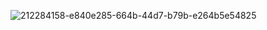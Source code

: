 ![212284158-e840e285-664b-44d7-b79b-e264b5e54825](https://github.com/user-attachments/assets/5cdc535d-ef6a-4e3b-9580-8d27766af463)
